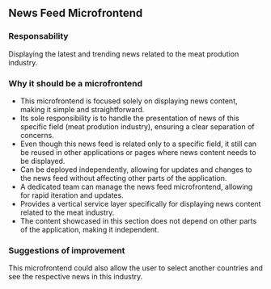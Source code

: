 ##  News Feed Microfrontend

### Responsability 
Displaying the latest and trending news related to the meat prodution industry.

### Why it should be a microfrontend
- This microfrontend is focused solely on displaying news content, making it simple and straightforward.
- Its sole responsibility is to handle the presentation of news of this specific field (meat prodution industry), ensuring a clear separation of concerns.
- Even though this news feed is related only to a specific field, it still can be reused in other applications or pages where news content needs to be displayed.
- Can be deployed independently, allowing for updates and changes to the news feed without affecting other parts of the application.
- A dedicated team can manage the news feed microfrontend, allowing for rapid iteration and updates.
-  Provides a vertical service layer specifically for displaying news content related to the meat industry.
- The content showcased in this section does not depend on other parts of the application, making it independent.

### Suggestions of improvement
This microfrontend could also allow the user to select another countries and see the respective news in this industry.